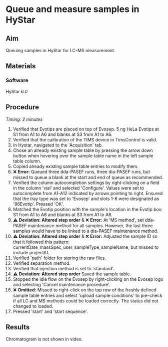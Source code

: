 # Queue and measure samples in HyStar


## Aim
Queuing samples in HyStar for LC-MS measurement.


## Materials

### Software
HyStar 6.0


## Procedure
*Timing: 2 minutes*

1. Verified that Evotips are placed on top of Evosep. 5 ng HeLa Evotips at S1 from A1 to A6 and blanks at S3 from A1 to A6.
2. Verified that the calibration of the TIMS device in TimsControl is valid.
3. In Hystar, navigated to the 'Acquisition' tab.
4. Chose an already existing sample table by pressing the arrow down button when hovering over the sample table name in the left sample table column.
5. Copied already existing sample table entries to modify them.
7. ❌ **Error:** Queued three dda-PASEF runs, three dia-PASEF runs, but missed to queue a blank at the start and end of queue as recommended.
8. Verified the column autocompletion settings by right-clicking on a field in the column 'vial' and selected 'Configure'. Values were set to autocomplete from A1-A12 indicated by arrows pointing to right. Ensured that the tray type was set to 'Evosep' and slots 1-6 were designated as '96Evotip'. Pressed 'OK'.
9. Matched the Evotip position with the sample's location in the Evotip box: S1 from A1 to A6 and blanks at S3 from A1 to A6.
13. ⚠️ **Deviation: Altered step order** & ❌ **Error:** At 'MS method', set dda-PASEF maintenance method for all samples. However, the last three samples would have to be linked to a dia-PASEF maintenance method.
6. ⚠️ **Deviation: Altered step order** & ❌ **Error:** Adjusted the sample ID so that it followed this pattern: currentDate_massSpec_user_sampleType_sampleName, but missed to include projectID.
10. Verified 'path' folder for storing the raw files.
11. Verified separation method.
12. Verified that injection method is set to 'standard'.
15. ⚠️ **Deviation: Altered step order** Saved the sample table.
14. Stopped the idle flow on the Evosep by right-clicking on the Evosep logo and selecting 'Cancel maintenance procedure'.
16. ❌ **Omitted:** Missed to right-click on the top row of the freshly defined sample table entries and select 'upload sample conditions' to pre-check if all LC and MS methods could be loaded correctly. The status did not changed to loaded.
17. Pressed 'start' and 'start sequence'.


## Results
Chromatogram is not shown in video.
